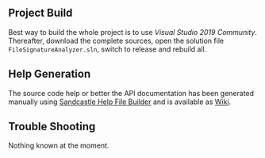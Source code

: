 
## Project Build

Best way to build the whole project is to use _Visual Studio 2019 Community_. Thereafter, download the 
complete sources, open the solution file `FileSignatureAnalyzer.sln`, switch to release and rebuild all.

## Help Generation

The source code help or better the API documentation has been generated manually using 
[Sandcastle Help File Builder](https://ewsoftware.github.io/SHFB/html/bd1ddb51-1c4f-434f-bb1a-ce2135d3a909.htm) 
and is available as [Wiki](https://github.com/akesseler/Plexdata.FileSignature.Analyzer/wiki).

## Trouble Shooting

Nothing known at the moment.
